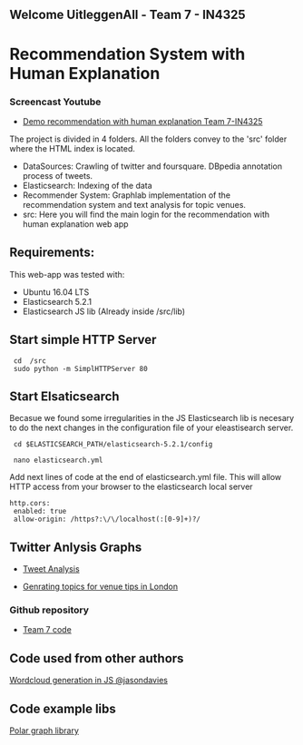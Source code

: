 ## Welcome UitleggenAll - Team 7 - IN4325
# Recommendation System with Human Explanation

### Screencast  Youtube
- [Demo recommendation with human explanation Team 7-IN4325](https://youtu.be/WEFOHZnQ1Xk)


The project is divided in 4 folders. All the folders convey to the 'src' folder where the HTML index is located.

- DataSources: Crawling of twitter and foursquare. DBpedia annotation process of tweets.
- Elasticsearch: Indexing of the data
- Recommender System: Graphlab implementation of the recommendation system and text analysis for topic venues.
- src: Here you will find the main login for the recommendation with human explanation web app

## Requirements:
This web-app was tested with:
- Ubuntu 16.04 LTS
- Elasticsearch 5.2.1
- Elasticsearch JS lib (Already inside /src/lib)

## Start simple HTTP Server
```Mardown
 cd  /src
 sudo python -m SimplHTTPServer 80
```

## Start Elsaticsearch
Becasue we found some irregularities in the JS Elasticsearch lib is necesary to do the next changes in the configuration file of your eleastisearch server.  

```Mardown
 cd $ELASTICSEARCH_PATH/elasticsearch-5.2.1/config

 nano elasticsearch.yml
```
Add next lines of code at the end of elasticsearch.yml file. This will allow HTTP access from your browser to the elasticsearch local server

```Mardown
http.cors:
 enabled: true
 allow-origin: /https?:\/\/localhost(:[0-9]+)?/
```

## Twitter Anlysis Graphs
- [Tweet Analysis](http://nbviewer.jupyter.org/github/franklyd/Jupyter-Notebook-Demo/blob/master/twitter_analysis.ipynb#topic=0&lambda=1&term=)

- [Genrating topics for venue tips in London](https://nbviewer.jupyter.org/github/franklyd/Jupyter-Notebook-Demo/blob/master/Topic%20Modeling%20for%20Foursquare%20Tips%20in%20London.ipynb#topic=1&lambda=1&term=)

### Github repository
- [Team 7 code](https://github.com/broyson/IR_RecommendationHE.git)

## Code used from other authors

[Wordcloud generation in JS @jasondavies](https://github.com/jasondavies/d3-cloud)

## Code example libs
[Polar graph library](https://ecomfe.github.io/echarts-examples/public/)
